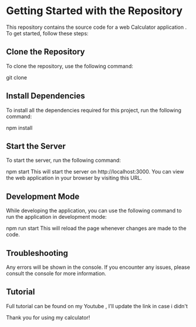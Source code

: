 # Getting Started with the Repository
This repository contains the source code for a web Calculator application . To get started, follow these steps:

## Clone the Repository
To clone the repository, use the following command:



git clone <repository-url>

## Install Dependencies
To install all the dependencies required for this project, run the following command:



npm install

## Start the Server


To start the server, run the following command:

npm start
This will start the server on http://localhost:3000. You can view the web application in your browser by visiting this URL.

## Development Mode
While developing the application, you can use the following command to run the application in development mode:



npm run start
This will reload the page whenever changes are made to the code.

## Troubleshooting
Any errors will be shown in the console. If you encounter any issues, please consult the console for more information.


## Tutorial 
Full tutorial can be found on my Youtube , I'll update the link in case i didn't 


Thank you for using my calculator!




